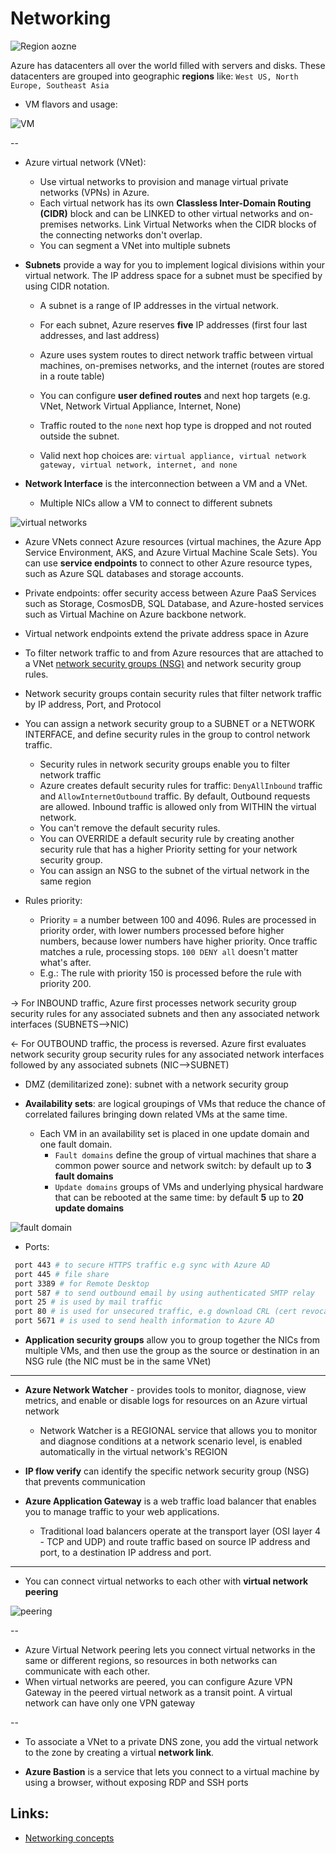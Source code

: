 # Networking


![Region aozne](https://github.com/dejanu/az104/blob/main/src/regions_zone.PNG)

Azure has datacenters all over the world filled with servers and disks. These datacenters are grouped into geographic **regions** like: `West US, North Europe, Southeast Asia`

* VM flavors and usage:

![VM](https://github.com/dejanu/az104/blob/main/src/vmsize.png)

--

* Azure virtual network (VNet):
  - Use virtual networks to provision and manage virtual private networks (VPNs) in Azure.
  - Each virtual network has its own **Classless Inter-Domain Routing (CIDR)** block and can be LINKED to other virtual networks and on-premises networks. Link Virtual Networks when the CIDR blocks of the connecting networks don't overlap.
  - You can segment a VNet into multiple subnets

* **Subnets** provide a way for you to implement logical divisions within your virtual network. The IP address space for a subnet must be specified by using CIDR notation. 
  - A subnet is a range of IP addresses in the virtual network.
  - For each subnet, Azure reserves **five** IP addresses (first four last addresses, and last address)
  - Azure uses system routes to direct network traffic between virtual machines, on-premises networks, and the internet (routes are stored in a route table)
  
  - You can configure **user defined routes** and next hop targets (e.g. VNet, Network Virtual Appliance, Internet, None)
  - Traffic routed to the `none` next hop type is dropped and not routed outside the subnet.
  - Valid next hop choices are: `virtual appliance, virtual network gateway, virtual network, internet, and none`


* **Network Interface** is the interconnection between a VM and a VNet.
  - Multiple NICs allow a VM to connect to different subnets

![virtual networks](https://github.com/dejanu/az104/blob/main/src/virtual_networks.png)

*  Azure VNets connect Azure resources (virtual machines, the Azure App Service Environment, AKS, and Azure Virtual Machine Scale Sets). You can use **service endpoints** to connect to other Azure resource types, such as Azure SQL databases and storage accounts.

* Private endpoints: offer security access between Azure PaaS Services such as Storage, CosmosDB, SQL Database, and Azure-hosted services such as Virtual Machine on Azure backbone network.

* Virtual network endpoints extend the private address space in Azure

* To filter network traffic to and from Azure resources that are attached to a VNet [network security groups (NSG)](https://learn.microsoft.com/en-us/azure/security/fundamentals/network-overview) and network security group rules.

* Network security groups contain security rules that filter network traffic by IP address, Port, and Protocol

* You can assign a network security group to a SUBNET or a NETWORK INTERFACE, and define security rules in the group to control network traffic.
    - Security rules in network security groups enable you to filter network traffic
    - Azure creates default security rules for traffic:  `DenyAllInbound` traffic and `AllowInternetOutbound` traffic. By default, Outbound requests are allowed. Inbound traffic is allowed only from WITHIN the virtual network.
    - You can't remove the default security rules.
    - You can OVERRIDE a default security rule by creating another security rule that has a higher Priority setting for your network security group.
    - You can assign an NSG to the subnet of the virtual network in the same region

* Rules priority:
  - Priority = a number between 100 and 4096. Rules are processed in priority order, with lower numbers processed before higher numbers, because lower numbers have higher priority. Once traffic matches a rule, processing stops. `100 DENY all` doesn't matter what's after.
  - E.g.: The rule with priority 150 is processed before the rule with priority 200.


-> For INBOUND traffic, Azure first processes network security group security rules for any associated subnets and then any associated network interfaces (SUBNETS-->NIC)

<- For OUTBOUND traffic, the process is reversed. Azure first evaluates network security group security rules for any associated network interfaces followed by any associated subnets (NIC-->SUBNET)

* DMZ (demilitarized zone): subnet with a network security group

* **Availability sets**: are logical groupings of VMs that reduce the chance of correlated failures bringing down related VMs at the same time.
  - Each VM in an availability set is placed in one update domain and one fault domain.
    - `Fault domains` define the group of virtual machines that share a common power source and network switch: by default up to **3 fault domains**
    - `Update domains` groups of VMs and underlying physical hardware that can be rebooted at the same time: by default **5** up to **20 update domains**

![fault domain](https://github.com/dejanu/az104/blob/main/src/fault_domain.PNG)

* Ports:

```bash
 port 443 # to secure HTTPS traffic e.g sync with Azure AD
 port 445 # file share
 port 3389 # for Remote Desktop 
 port 587 # to send outbound email by using authenticated SMTP relay
 port 25 # is used by mail traffic
 port 80 # is used for unsecured traffic, e.g download CRL (cert revocation list) to verify SSL certs
 port 5671 # is used to send health information to Azure AD
```

* **Application security groups** allow you to group together the NICs from multiple VMs, and then use the group as the source or destination in an NSG rule (the NIC must be in the same VNet)

---

* **Azure Network Watcher** - provides tools to monitor, diagnose, view metrics, and enable or disable logs for resources on an Azure virtual network
  - Network Watcher is a REGIONAL service that allows you to monitor and diagnose conditions at a network scenario level, is enabled automatically in the virtual network's REGION

* **IP flow verify** can identify the specific network security group (NSG) that prevents communication

* **Azure Application Gateway** is a web traffic load balancer that enables you to manage traffic to your web applications. 
  - Traditional load balancers operate at the transport layer (OSI layer 4 - TCP and UDP) and route traffic based on source IP address and port, to a destination IP address and port.

---


* You can connect virtual networks to each other with **virtual network peering**

![peering](https://github.com/dejanu/az104/blob/main/src/vnet_peering.png)

--

* Azure Virtual Network peering lets you connect virtual networks in the same or different regions, so resources in both networks can communicate with each other.
* When virtual networks are peered, you can configure Azure VPN Gateway in the peered virtual network as a transit point. A virtual network can have only one VPN gateway 

--


* To associate a VNet to a private DNS zone, you add the virtual network to the zone by creating a virtual **network link**.

* **Azure Bastion** is a service that lets you connect to a virtual machine by using a browser, without exposing RDP and SSH ports

## Links:

- [Networking concepts](https://learn.microsoft.com/en-us/azure/virtual-network/network-overview)

